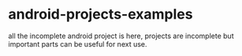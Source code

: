 # android-projects-examples
all the incomplete android project is here, projects are incomplete but important parts can be useful for next use.
